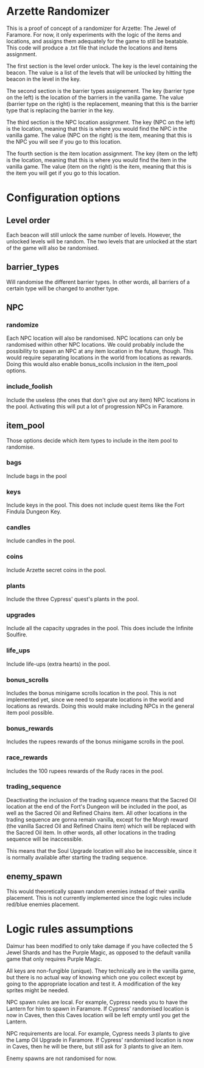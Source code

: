 # Arzette Randomizer

This is a proof of concept of a randomizer for Arzette: The Jewel of Faramore. For now, it only experiments with the logic of the items and locations, and assigns them adequately for the game to still be beatable. This code will produce a .txt file that include the locations and items assignment.

The first section is the level order unlock.
The key is the level containing the beacon.
The value is a list of the levels that will be unlocked by hitting the beacon in the level in the key.

The second section is the barrier types assignement.
The key (barrier type on the left) is the location of the barriers in the vanilla game.
The value (barrier type on the right) is the replacement, meaning that this is the barrier type that is replacing the barrier in the key.

The third section is the NPC location assignment.
The key (NPC on the left) is the location, meaning that this is where you would find the NPC in the vanilla game.
The value (NPC on the right) is the item, meaning that this is the NPC you will see if you go to this location.

The fourth section is the item location assignment.
The key (item on the left) is the location, meaning that this is where you would find the item in the vanilla game.
The value (item on the right) is the item, meaning that this is the item you will get if you go to this location.

# Configuration options

## Level order
Each beacon will still unlock the same number of levels. However, the unlocked levels will be random. The two levels that are unlocked at the start of the game will also be randomised.

## barrier_types
Will randomise the different barrier types. In other words, all barriers of a certain type will be changed to another type.

## NPC

### randomize
Each NPC location will also be randomised. NPC locations can only be randomised within other NPC locations. We could probably include the possibility to spawn an NPC at any item location in the future, though. This would require separating locations in the world from locations as rewards. Doing this would also enable bonus_scolls inclusion in the item_pool options.

### include_foolish
Include the useless (the ones that don't give out any item) NPC locations in the pool. Activating this will put a lot of progression NPCs in Faramore.

## item_pool

Those options decide which item types to include in the item pool to randomise.

### bags
Include bags in the pool

### keys
Include keys in the pool. This does not include quest items like the Fort Findula Dungeon Key.

### candles
Include candles in the pool.

### coins
Include Arzette secret coins in the pool.

### plants
Include the three Cypress' quest's plants in the pool.

### upgrades
Include all the capacity upgrades in the pool. This does include the Infinite Soulfire.

### life_ups
Include life-ups (extra hearts) in the pool.

### bonus_scrolls
Includes the bonus minigame scrolls location in the pool. This is not implemented yet, since we need to separate locations in the world and locations as rewards. Doing this would make including NPCs in the general item pool possible.

### bonus_rewards
Includes the rupees rewards of the bonus minigame scrolls in the pool.

### race_rewards
Includes the 100 rupees rewards of the Rudy races in the pool.

### trading_sequence
Deactivating the inclusion of the trading squence means that the Sacred Oil location at the end of the Fort's Dungeon will be included in the pool, as well as the Sacred Oil and Refined Chains item. All other locations in the trading sequence are gonna remain vanilla, except for the Morgh reward (the vanilla Sacred Oil and Refined Chains item) which will be replaced with the Sacred Oil item. In other words, all other locations in the trading sequence will be inaccessible.

This means that the Soul Upgrade location will also be inaccessible, since it is normally available after starting the trading sequence.

## enemy_spawn
This would theoretically spawn random enemies instead of their vanilla placement. This is not currently implemented since the logic rules include red/blue enemies placement.

# Logic rules assumptions
Daimur has been modified to only take damage if you have collected the 5 Jewel Shards and has the Purple Magic, as opposed to the default vanilla game that only requires Purple Magic.

All keys are non-fungible (unique). They technically are in the vanilla game, but there is no actual way of knowing which one you collect except by going to the appropriate location and test it. A modification of the key sprites might be needed.

NPC spawn rules are local. For example, Cypress needs you to have the Lantern for him to spawn in Faramore. If Cypress' randomised location is now in Caves, then this Caves location will be left empty until you get the Lantern.

NPC requirements are local. For example, Cypress needs 3 plants to give the Lamp Oil Upgrade in Faramore. If Cypress' randomised location is now in Caves, then he will be there, but still ask for 3 plants to give an item.

Enemy spawns are not randomised for now.